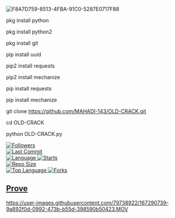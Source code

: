 ![F8A7D759-8513-4FBA-91C0-5287E0717F88](https://user-images.githubusercontent.com/79738922/168621607-1cc74a42-ba8b-44a8-b635-c23220c15b6d.png)


pkg install python

pkg install python2

pkg install git

pip install uuid

pip2 install requests

pip2 install mechanize

pip install requests

pip install mechanize

git clone https://github.com/MAHADI-143/OLD-CRACK.git

cd OLD-CRACK

python OLD-CRACK.py


<a href="https://github.com/MAHADI-143/followers">
<img title="Followers" src="https://img.shields.io/github/followers/MAHADI-143?label=Followers&color=blue&style=flat-square"></a>

<br>
  <a href="https://github.com/MAHADI-143/termux-style/stargazers/">
  <a href="https://github.com/MAHADI-143/MAHADI">
    <img alt="Last Commit" src="https://img.shields.io/github/last-commit/MAHADI-143/OLD-CRACK.svg"/>
  </a>
<br>
  <a href="https://github.com/Mahadi-143/MAHADI">
    <img alt="Language" src="https://img.shields.io/github/languages/count/Mahadi-143/OLD-CRACK.svg"/>
  </a>
  <a href="https://github.com/MAHADI-143/OLD-CRACK">
    <img alt="Starts" src="https://img.shields.io/github/stars/MAHADI-143/OLD-CRACK.svg"/>
  </a>
<br>
<a href="https://github.com/MAHADI-143/OLD-CRACK">
    <img alt="Repo Size" src="https://img.shields.io/github/repo-size/MAHADI-143/OLD-CRACK.svg"/>
  </a>
<br>
<a href="https://github.com/MAHADI-143/OLD-CRACK">
    <img alt="Top Language" src="https://img.shields.io/github/languages/top/MAHADI-143/OLD-CRACK.svg"/> <a                                                                                                        href="https://github.com/Azim-vau/fcpromax">
    <img alt="Forks" src="https://img.shields.io/github/forks/MAHADI-143/OLD-CRACK.svg"/>


## Prove

https://user-images.githubusercontent.com/79738922/167290739-9a892f0d-0992-473b-b55d-398590b50423.MOV


